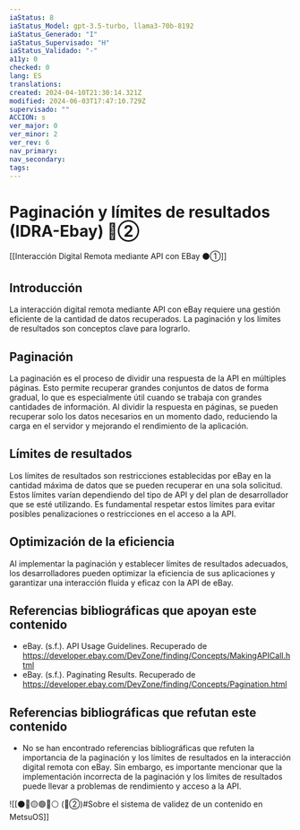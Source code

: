 ```yaml
---
iaStatus: 8
iaStatus_Model: gpt-3.5-turbo, llama3-70b-8192
iaStatus_Generado: "I"
iaStatus_Supervisado: "H"
iaStatus_Validado: "-"
a11y: 0
checked: 0
lang: ES
translations: 
created: 2024-04-10T21:30:14.321Z
modified: 2024-06-03T17:47:10.729Z
supervisado: ""
ACCION: s
ver_major: 0
ver_minor: 2
ver_rev: 6
nav_primary: 
nav_secondary: 
tags:
---
```

# Paginación y límites de resultados (IDRA-Ebay) 🔴②

[[Interacción Digital Remota mediante API con EBay ⚫①]]

## Introducción

La interacción digital remota mediante API con eBay requiere una gestión eficiente de la cantidad de datos recuperados. La paginación y los límites de resultados son conceptos clave para lograrlo.

## Paginación

La paginación es el proceso de dividir una respuesta de la API en múltiples páginas. Esto permite recuperar grandes conjuntos de datos de forma gradual, lo que es especialmente útil cuando se trabaja con grandes cantidades de información. Al dividir la respuesta en páginas, se pueden recuperar solo los datos necesarios en un momento dado, reduciendo la carga en el servidor y mejorando el rendimiento de la aplicación.

## Límites de resultados

Los límites de resultados son restricciones establecidas por eBay en la cantidad máxima de datos que se pueden recuperar en una sola solicitud. Estos límites varían dependiendo del tipo de API y del plan de desarrollador que se esté utilizando. Es fundamental respetar estos límites para evitar posibles penalizaciones o restricciones en el acceso a la API.

## Optimización de la eficiencia

Al implementar la paginación y establecer límites de resultados adecuados, los desarrolladores pueden optimizar la eficiencia de sus aplicaciones y garantizar una interacción fluida y eficaz con la API de eBay.

## Referencias bibliográficas que apoyan este contenido

* eBay. (s.f.). API Usage Guidelines. Recuperado de <https://developer.ebay.com/DevZone/finding/Concepts/MakingAPICall.html>
* eBay. (s.f.). Paginating Results. Recuperado de <https://developer.ebay.com/DevZone/finding/Concepts/Pagination.html>

## Referencias bibliográficas que refutan este contenido

* No se han encontrado referencias bibliográficas que refuten la importancia de la paginación y los límites de resultados en la interacción digital remota con eBay. Sin embargo, es importante mencionar que la implementación incorrecta de la paginación y los límites de resultados puede llevar a problemas de rendimiento y acceso a la API.


![[⚫🔴🟡🟢🔵⚪ (🔴②)#Sobre el sistema de validez de un contenido en MetsuOS]]